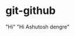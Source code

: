 # git-github
<html>
  <head> "Hi"
    <body> "Hi Ashutosh dengre"
      <title>
        </head>
    </body>
    </title>
  </html>
  
